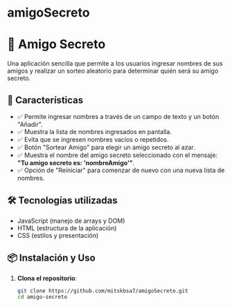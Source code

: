 # amigoSecreto
# 🎁 Amigo Secreto

Una aplicación sencilla que permite a los usuarios ingresar nombres de sus amigos y realizar un sorteo aleatorio para determinar quién será su amigo secreto.

## 🎯 Características
- ✅ Permite ingresar nombres a través de un campo de texto y un botón "Añadir".
- ✅ Muestra la lista de nombres ingresados en pantalla.
- ✅ Evita que se ingresen nombres vacíos o repetidos.
- ✅ Botón "Sortear Amigo" para elegir un amigo secreto al azar.
- ✅ Muestra el nombre del amigo secreto seleccionado con el mensaje: **"Tu amigo secreto es: 'nombreAmigo'"**.
- ✅ Opción de "Reiniciar" para comenzar de nuevo con una nueva lista de nombres.

## 🛠️ Tecnologías utilizadas
- JavaScript (manejo de arrays y DOM)
- HTML (estructura de la aplicación)
- CSS (estilos y presentación)

## 📦 Instalación y Uso
1. **Clona el repositorio**:
   ```bash
   git clone https://github.com/mitskbsa7/amigoSecreto.git
   cd amigo-secreto
